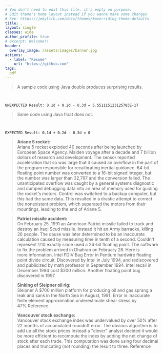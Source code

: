 ```yaml
---
# You don't need to edit this file, it's empty on purpose.
# Edit theme's home layout instead if you wanna make some changes
# See: https://jekyllrb.com/docs/themes/#overriding-theme-defaults
title: .                                                      
layout: single
classes: wide
author_profile: true
# excerpt: Welcome!!
header:
  overlay_image: /assets/images/banner.jpg
actions:
  - label: "Resume"
    url: "https://github.com"
tags:
  pdf
---
```

<div id="adobe-dc-view" style="width: 800px;"></div>

> A sample code using Java double produces surprising results.
<br />

```UNEXPECTED Result: 0.1d + 0.2d - 0.3d = 5.551115123125783E-17 ```

<script src="https://gist.github.com/viraj-vs/041d25ef3fd2913e8e99f3731d06aca9.js"></script>

> Same code using Java float does not.
<br />

```EXPECTED Result: 0.1d + 0.2d - 0.3d = 0 ```
<script src="https://gist.github.com/viraj-vs/b7816ec8892a12c82aba4535aa90cb5b.js"></script>

> **Ariane 5 rocket:** <br />
> Ariane 5 rocket exploded 40 seconds after being launched by European Space Agency. Maiden voyage after a decade and 7 billion dollars of research and development. The sensor reported acceleration that so was large that it caused an overflow in the part of the program responsible for recalibrating inertial guidance. 64-bit floating point number was converted to a 16-bit signed integer, but the number was larger than 32,767 and the conversion failed. The unanticipated overflow was caught by a general systems diagnostic and dumped debugging data into an area of memory used for guiding the rocket's motors. Control was switched to a backup computer, but this had the same data. This resulted in a drastic attempt to correct the nonexistent problem, which separated the motors from their mountings, leading to the end of Ariane 5.

> **Patriot missile accident:** <br />
> On February 25, 1991 an American Patriot missile failed to track and destroy an Iraqi Scud missile. Instead it hit an Army barracks, killing 26 people. The cause was later determined to be an inaccurate calculation caused by measuring time in tenth of a second. Couldn't represent 1/10 exactly since used a 24-bit floating point. The software to fix the problem arrived in Dhahran on February 26. Here is more information.
Intel FDIV Bug Error in Pentium hardwire floating point divide circuit. Discovered by Intel in July 1994, and rediscovered and publicized by math professor in September 1994. Intel recall in December 1994 cost $300 million. Another floating point bug discovered in 1997.

> **Sinking of Sleipner oil rig:** <br />
> Sleipner A $700 million platform for producing oil and gas sprang a leak and sank in the North Sea in August, 1991. Error in inaccurate finite element approximation underestimate shear stress by 47% Reference.

> **Vancouver stock exchange:** <br />
> Vancouver stock exchange index was undervalued by over 50% after 22 months of accumulated roundoff error. The obvious algorithm is to add up all the stock prices Instead a "clever" analyst decided it would be more efficient to recompute the index by adding the net change of stock after each trade. This computation was done using four decimal places and truncating (not rounding) the result to three. Reference
